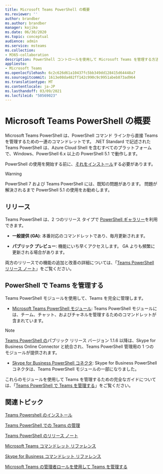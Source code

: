 ```yaml
---
title: Microsoft Teams PowerShell の概要
ms.reviewer: ''
author: brandber
ms.author: brandber
manager: kojiko
ms.date: 06/30/2020
ms.topic: conceptual
audience: admin
ms.service: msteams
ms.collection:
- M365-collaboration
description: PowerShell コントロールを使用して Microsoft Teams を管理する方法について説明します。
appliesto:
- Microsoft Teams
ms.openlocfilehash: 6c2c626d61a10437fc5bb349dd128415d64448a7
ms.sourcegitcommit: 1613e08da482ff142c990c9c9951abeb873ad964
ms.translationtype: MT
ms.contentlocale: ja-JP
ms.lasthandoff: 03/09/2021
ms.locfileid: "50569023"
---
```

# <a name="microsoft-teams-powershell-overview"></a>Microsoft Teams PowerShell の概要

Microsoft Teams PowerShell は、PowerShell コマンド ラインから直接 Teams を管理するための一連のコマンドレットです。 .NET Standard で記述された Teams PowerShell は、Azure Cloud Shell を含むすべてのプラットフォームで、Windows、PowerShell 6.x 以上の PowerShell 5.1 で動作します。

PowerShell の使用を開始する前に、[それをインストール](teams-powershell-install.md)する必要があります。 

> [!WARNING]
> PowerShell 7 および Teams PowerShell には、既知の問題があります。 問題が解決されるまで PowerShell 5.1 の使用をお勧めします。

## <a name="releases"></a>リリース


Teams PowerShell は、2 つのリリース タイプで [PowerShell ギャラリー](https://www.powershellgallery.com/packages/MicrosoftTeams)を利用できます。

- **一般提供 (GA)**: 本番対応のコマンドレットであり、毎月更新されます。

- **パブリック プレビュー**: 機能にいち早くアクセスします。 GA よりも頻繁に更新される場合があります。

両方のリリースでの機能の追加と改善の詳細については、「[Teams PowerShell リリース ノート](teams-powershell-release-notes.md)」をご覧ください。


## <a name="manage-teams-with-powershell"></a>PowerShell で Teams を管理する

Teams PowerShell モジュールを使用して、Teams を完全に管理します。

- [Microsoft Teams PowerShell モジュール](https://www.powershellgallery.com/packages/MicrosoftTeams/): Teams PowerShell モジュールには、チーム、チャット、およびチャネルを管理するためのコマンドレットが含まれています。

> [!NOTE]
> [Teams PowerShell の](https://www.powershellgallery.com/packages/MicrosoftTeams/)パブリック リリース バージョン 1.1.6 以降は、Skype for Business Online Connector と統合され、Teams PowerShell 管理用の 1 つのモジュールが提供されます。

- [Skype for Business PowerShell コネクタ](https://www.microsoft.com/download/details.aspx?id=39366): Skype for Business PowerShell コネクタは、Teams PowerShell モジュールの一部になりました。

これらのモジュールを使用して Teams を管理するための完全なガイドについては、「[Teams PowerShell で Teams を管理する](teams-powershell-managing-teams.md)」をご覧ください。


## <a name="related-topics"></a>関連トピック

[Teams Powershell のインストール](teams-powershell-install.md)

[Teams PowerShell での Teams の管理](teams-powershell-managing-teams.md)

[Teams PowerShell のリリース ノート](teams-powershell-release-notes.md)

[Microsoft Teams コマンドレット リファレンス](https://docs.microsoft.com/powershell/teams/?view=teams-ps)

[Skype for Business コマンドレット リファレンス](https://docs.microsoft.com/powershell/skype/intro?view=skype-ps)

[Microsoft Teams の管理者ロールを使用して Teams を管理する](using-admin-roles.md)
